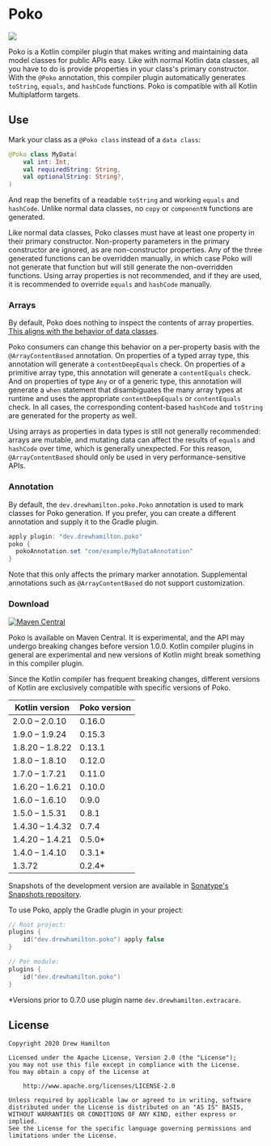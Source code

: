 # Poko
[![](https://github.com/drewhamilton/Poko/workflows/CI/badge.svg?branch=main)](https://github.com/drewhamilton/Poko/actions?query=workflow%3ACI+branch%3Amain)

Poko is a Kotlin compiler plugin that makes writing and maintaining data model classes for public
APIs easy. Like with normal Kotlin data classes, all you have to do is provide properties in your
class's primary constructor. With the `@Poko` annotation, this compiler plugin automatically
generates `toString`, `equals`, and `hashCode` functions. Poko is compatible with all Kotlin
Multiplatform targets.

## Use
Mark your class as a `@Poko class` instead of a `data class`:
```kotlin
@Poko class MyData(
    val int: Int,
    val requiredString: String,
    val optionalString: String?,
)
```

And reap the benefits of a readable `toString` and working `equals` and `hashCode`. Unlike normal
data classes, no `copy` or `componentN` functions are generated.

Like normal data classes, Poko classes must have at least one property in their primary constructor.
Non-property parameters in the primary constructor are ignored, as are non-constructor properties.
Any of the three generated functions can be overridden manually, in which case Poko will not
generate that function but will still generate the non-overridden functions. Using array properties
is not recommended, and if they are used, it is recommended to override `equals` and `hashCode`
manually.

### Arrays
By default, Poko does nothing to inspect the contents of array properties. [This aligns with the
behavior of data classes](https://blog.jetbrains.com/kotlin/2015/09/feedback-request-limitations-on-data-classes/#Appendix.Comparingarrays).

Poko consumers can change this behavior on a per-property basis with the `@ArrayContentBased`
annotation. On properties of a typed array type, this annotation will generate a `contentDeepEquals`
check. On properties of a primitive array type, this annotation will generate a `contentEquals`
check. And on properties of type `Any` or of a generic type, this annotation will generate a `when`
statement that disambiguates the many array types at runtime and uses the appropriate
`contentDeepEquals` or `contentEquals` check. In all cases, the corresponding content-based
`hashCode` and `toString` are generated for the property as well.

Using arrays as properties in data types is still not generally recommended: arrays are mutable, and
mutating data can affect the results of `equals` and `hashCode` over time, which is generally
unexpected. For this reason, `@ArrayContentBased` should only be used in very performance-sensitive
APIs.

### Annotation
By default, the `dev.drewhamilton.poko.Poko` annotation is used to mark classes for Poko generation.
If you prefer, you can create a different annotation and supply it to the Gradle  plugin.

```groovy
apply plugin: "dev.drewhamilton.poko"
poko {
  pokoAnnotation.set "com/example/MyDataAnnotation"
}
```

Note that this only affects the primary marker annotation. Supplemental annotations such as
`@ArrayContentBased` do not support customization.

### Download

[![Maven Central](https://maven-badges.herokuapp.com/maven-central/dev.drewhamilton.poko/poko-compiler-plugin/badge.svg)](https://maven-badges.herokuapp.com/maven-central/dev.drewhamilton.poko/poko-compiler-plugin)

Poko is available on Maven Central. It is experimental, and the API may undergo breaking changes
before version 1.0.0. Kotlin compiler plugins in general are experimental and new versions of Kotlin
might break something in this compiler plugin.

Since the Kotlin compiler has frequent breaking changes, different versions of Kotlin are
exclusively compatible with specific versions of Poko.

| Kotlin version  | Poko version |
|-----------------|--------------|
| 2.0.0 – 2.0.10  | 0.16.0       |
| 1.9.0 – 1.9.24  | 0.15.3       |
| 1.8.20 – 1.8.22 | 0.13.1       |
| 1.8.0 – 1.8.10  | 0.12.0       |
| 1.7.0 – 1.7.21  | 0.11.0       |
| 1.6.20 – 1.6.21 | 0.10.0       | 
| 1.6.0 – 1.6.10  | 0.9.0        |
| 1.5.0 – 1.5.31  | 0.8.1        |
| 1.4.30 – 1.4.32 | 0.7.4        |
| 1.4.20 – 1.4.21 | 0.5.0*       |
| 1.4.0 – 1.4.10  | 0.3.1*       |
| 1.3.72          | 0.2.4*       |

Snapshots of the development version are available in [Sonatype's Snapshots
repository](https://oss.sonatype.org/#view-repositories;snapshots~browsestorage).

To use Poko, apply the Gradle plugin in your project:
```kotlin
// Root project:
plugins {
    id("dev.drewhamilton.poko") apply false
}

// Per module:
plugins {
    id("dev.drewhamilton.poko")
}
```

\*Versions prior to 0.7.0 use plugin name `dev.drewhamilton.extracare`.

## License
```
Copyright 2020 Drew Hamilton

Licensed under the Apache License, Version 2.0 (the "License");
you may not use this file except in compliance with the License.
You may obtain a copy of the License at

    http://www.apache.org/licenses/LICENSE-2.0

Unless required by applicable law or agreed to in writing, software
distributed under the License is distributed on an "AS IS" BASIS,
WITHOUT WARRANTIES OR CONDITIONS OF ANY KIND, either express or implied.
See the License for the specific language governing permissions and
limitations under the License.
```
